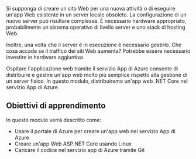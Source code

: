 Si supponga di creare un sito Web per una nuova attività o di eseguire un'app Web esistente in un server locale obsoleto. La configurazione di un nuovo server può risultare complessa. È necessario hardware appropriato, probabilmente un sistema operativo di livello server e uno stack di hosting Web.

Inoltre, una volta che il server è in esecuzione è necessario gestirlo. Che cosa accade se il traffico dei siti Web aumenta? Potrebbe essere necessario investire in hardware aggiuntivo.

Ospitare l'applicazione web tramite il servizio App di Azure consente di distribuire e gestire un'app web molto più semplice rispetto alla gestione di un server fisico. In questo modulo, distribuiremo un'app web .NET Core nel servizio App di Azure.

## <a name="learning-objectives"></a>Obiettivi di apprendimento

In questo modulo verrà descritto come:

- Usare il portale di Azure per creare un'app web nel servizio App di Azure
- Creare un'app Web ASP.NET Core usando Linux
- Caricare il codice nel servizio app di Azure tramite Git
